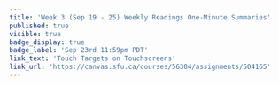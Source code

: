 ```yaml
---
title: 'Week 3 (Sep 19 - 25) Weekly Readings One-Minute Summaries'
published: true
visible: true
badge_display: true
badge_label: 'Sep 23rd 11:59pm PDT'
link_text: 'Touch Targets on Touchscreens'
link_url: 'https://canvas.sfu.ca/courses/56304/assignments/504165'
---
```

